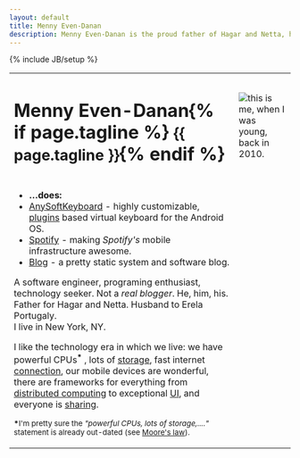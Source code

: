 ```yaml
---
layout: default
title: Menny Even-Danan
description: Menny Even-Danan is the proud father of Hagar and Netta, husband to Erela Portugaly. This is my software related page.
---
```

{% include JB/setup %}
<table itemscope itemtype="http://data-vocabulary.org/Person" border="0" class="bio">
<tr>
<td>
  <h1><span itemprop="name"><span itemprop="givenName">Menny</span> <span itemprop="familyName">Even-Danan</span></span>{% if page.tagline %} <small>{{ page.tagline }}</small>{% endif %}</h1>
</td>
<td><img class="bio-photo raised rotated" src="http://www.gravatar.com/avatar/fffa64472512e3e9df3519c06428224b?s=160" alt="this is me, when I was young, back in 2010." itemprop="image"/></td>
</tr>
<tr>
<td>
    <ul class="raised">
        <li><strong>&hellip;does:</strong></li>
        <li><a href="http://anysoftkeyboard.github.io" itemprop="affiliation">AnySoftKeyboard</a> - highly customizable, <a href="https://market.android.com/search?q=anysoftkeyboard&c=apps">plugins</a> based virtual keyboard for the Android OS.</li>
        <li><a href="https://www.spotify.com/us/" itemprop="affiliation">Spotify</a> - making <i>Spotify's</i> mobile infrastructure awesome.</li>
        <li><a href="/blog.html" itemprop="url">Blog</a> - a pretty static system and software blog.</li>
    </ul>
<div class="bio-extra">
    <p>A <span itemprop="title">software engineer</span>, programing enthusiast, technology seeker. Not a <i>real blogger</i>. He, him, his. Father for <span itemprop="children">Hagar</span> and <span itemprop="children">Netta</span>. Husband to <span itemprop="spouse">Erela Portugaly.</span><br/>
    <span itemprop="address" itemscope
          itemtype="http://data-vocabulary.org/Address">I live in <span itemprop="locality">New York</span>, <span itemprop="region">NY</span>.</span>
    </p>
    <p>I like the technology era in which we live: we have powerful CPUs<sup><b>*</b></sup> , lots of <a href="http://www.extremetech.com/computing/129183-how-big-is-the-cloud">storage</a>, fast internet <a href="http://www.bloomberg.com/slideshow/2013-07-23/top-20-where-to-find-the-world-s-fastest-internet.html">connection</a>, our mobile devices are wonderful, there are frameworks for everything from <a href="http://hadoop.apache.org/">distributed computing</a> to exceptional <a href="https://www.virag.si/2012/06/must-have-libraries-in-modern-android-developer-toolbox/">UI</a>, and everyone is <a href="https://github.com/menny">sharing</a>.
    </p>
    <p>
    <small><b>*</b>I'm pretty sure the <i>"powerful CPUs, lots of storage,...."</i> statement is already out-dated (see <a href="http://en.wikipedia.org/wiki/Moore's_law" target="_blank">Moore's law</a>).</small>
    </p>
</div>
</td>
</tr>
</table>
